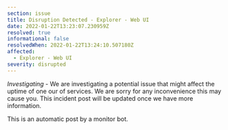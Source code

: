 ```yaml
---
section: issue
title: Disruption Detected - Explorer - Web UI
date: 2022-01-22T13:23:07.230959Z
resolved: true
informational: false
resolvedWhen: 2022-01-22T13:24:10.507180Z
affected:
  - Explorer - Web UI
severity: disrupted
---
```

*Investigating* - We are investigating a potential issue that might affect the uptime of one our of services. We are sorry for any inconvenience this may cause you. This incident post will be updated once we have more information.

This is an automatic post by a monitor bot.
        